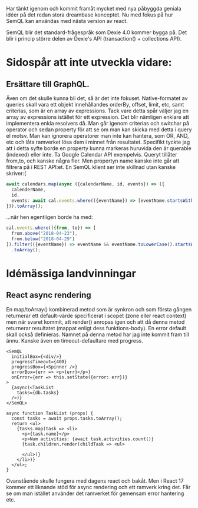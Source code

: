 Har tänkt igenom och kommit framåt mycket med nya påbyggda geniala idéer på det redan stora dreambase konceptet. Nu med fokus på hur SemQL kan användas med nästa version av react.

SemQL blir det standard-frågespråk som Dexie 4.0 kommer bygga på. Det blir i princip större delen av Dexie's API (transaction() + collections API).

# Sidospår att inte utveckla vidare:

## Ersättare till GraphQL.
Även om det skulle kunna bli det, så är det inte fokuset. Native-formatet av queries skall vara ett objekt innehållandes orderBy, offset, limit, etc, samt criterias, som är en array av expressions. Tack vare detta spår väljer jag en array av expressions istället för ett expression. Det blir nämligen enklare att implementera enkla resolvers då. Man går igenom criterias och switchar på operator och sedan property för att se om man kan skicka med detta i query el motsv. Man kan ignorera operatorer man inte kan hantera, som OR, AND, etc och låta ramverket lösa dem i minnet från resultatet. Specifikt tyckte jag att i detta syfte borde en property kunna markeras huruvida den är querable (indexed) eller inte. Ta Google Calendar API exempelvis. Queryt tillåter from,to, och kanske några fler. Men propertyn name kanske inte går att filtrera på i REST API:et. En SemQL klient ser inte skillnad utan kanske skriver:(

```ts
await calendars.map(async ({calendarName, id, events}) => ({
  calenderName,
  id,
  events: await cal.events.where(({eventName}) => [eventName.startsWith('möte').ignoreCase()]).toArray()
})).toArray();
```

...när hen egentligen borde ha med:

```ts
cal.events.where(({from, to}) => [
  from.above("2018-04-23"),
  from.below("2018-04-29")
]).filter(({eventName}) => eventName && eventName.toLowerCase().startsWith("möte"))
  .toArray();
```

# Idémässiga landvinningar

## React async rendering

En map/toArray() kombinerad metod som är synkron och som första gången returnerar ett default-värde specificerat i scopet (zone eller react context) men när svaret kommit, att render() anropas igen och
att då denna metod returnerar resultatet (mappat enligt dess funktions-body). En error default skall också
definieras. Namnet på denna metod har jag inte kommit fram till ännu. Kanske även en timeout-defaultare med
progress.

```tsx
<SemQL 
  initialBox={<div/>}
  progressTimeout={400}
  progressBox={<Spinner />}
  errorBox={err => <p>{err}</p>}
  onError={err => this.setState({error: err})}
>
  {async(<TaskList
    tasks={db.tasks}
  />)}
</SemQL>

async function TaskList (props) {
  const tasks = await props.tasks.toArray();
  return <ul>
    {tasks.map(task => <li>
      <p>{task.name}</p>
      <p>Num activities: {await task.activities.count()}
      {task.children.render(childTask => <ul>

      </ul>)}
    </li>)}
  </ul>;
}
```

Ovanstående skulle fungera med dagens react och bakåt. Men i React 17 kommer ett liknande stöd för async rendering och ett ramverk kring det. Får se om man istället använder det ramverket för gemensam error
hantering etc.

